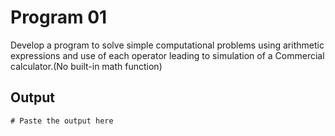 # Program 01

Develop a program to solve simple computational problems using arithmetic expressions and use of each operator leading to simulation of a Commercial calculator.(No built-in math function)

## Output

```shell
# Paste the output here
```
